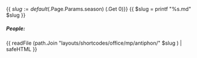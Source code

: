 {{ $slug := default ($.Page.Params.season) (.Get 0)}}
{{ $slug = printf "%s.md" $slug }}
##### **People:**
{{ readFile (path.Join "layouts/shortcodes/office/mp/antiphon/" $slug ) | safeHTML }}
